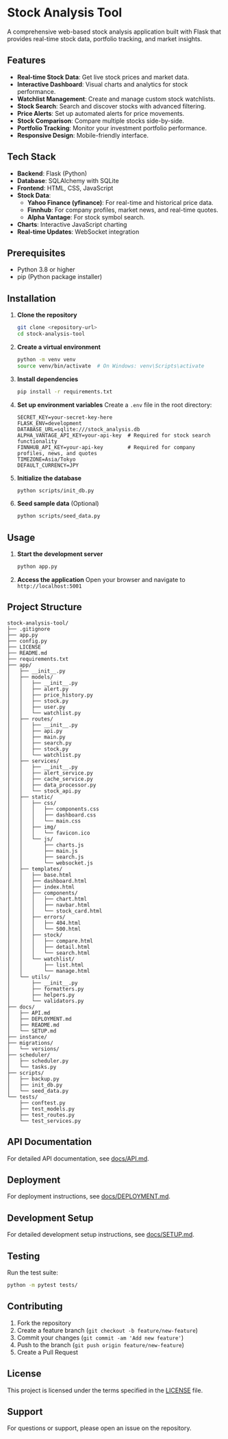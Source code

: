 # Stock Analysis Tool

A comprehensive web-based stock analysis application built with Flask that provides real-time stock data, portfolio tracking, and market insights.

## Features

- **Real-time Stock Data**: Get live stock prices and market data.
- **Interactive Dashboard**: Visual charts and analytics for stock performance.
- **Watchlist Management**: Create and manage custom stock watchlists.
- **Stock Search**: Search and discover stocks with advanced filtering.
- **Price Alerts**: Set up automated alerts for price movements.
- **Stock Comparison**: Compare multiple stocks side-by-side.
- **Portfolio Tracking**: Monitor your investment portfolio performance.
- **Responsive Design**: Mobile-friendly interface.

## Tech Stack

- **Backend**: Flask (Python)
- **Database**: SQLAlchemy with SQLite
- **Frontend**: HTML, CSS, JavaScript
- **Stock Data**: 
  - **Yahoo Finance (yfinance)**: For real-time and historical price data.
  - **Finnhub**: For company profiles, market news, and real-time quotes.
  - **Alpha Vantage**: For stock symbol search.
- **Charts**: Interactive JavaScript charting
- **Real-time Updates**: WebSocket integration

## Prerequisites

- Python 3.8 or higher
- pip (Python package installer)

## Installation

1. **Clone the repository**
   ```bash
   git clone <repository-url>
   cd stock-analysis-tool
   ```

2. **Create a virtual environment**
   ```bash
   python -m venv venv
   source venv/bin/activate  # On Windows: venv\Scripts\activate
   ```

3. **Install dependencies**
   ```bash
   pip install -r requirements.txt
   ```

4. **Set up environment variables**
   Create a `.env` file in the root directory:
   ```env
   SECRET_KEY=your-secret-key-here
   FLASK_ENV=development
   DATABASE_URL=sqlite:///stock_analysis.db
   ALPHA_VANTAGE_API_KEY=your-api-key  # Required for stock search functionality
   FINNHUB_API_KEY=your-api-key        # Required for company profiles, news, and quotes
   TIMEZONE=Asia/Tokyo
   DEFAULT_CURRENCY=JPY
   ```

5. **Initialize the database**
   ```bash
   python scripts/init_db.py
   ```

6. **Seed sample data** (Optional)
   ```bash
   python scripts/seed_data.py
   ```

## Usage

1. **Start the development server**
   ```bash
   python app.py
   ```

2. **Access the application**
   Open your browser and navigate to `http://localhost:5001`

## Project Structure

```
stock-analysis-tool/
├── .gitignore
├── app.py
├── config.py
├── LICENSE
├── README.md
├── requirements.txt
├── app/
│   ├── __init__.py
│   ├── models/
│   │   ├── __init__.py
│   │   ├── alert.py
│   │   ├── price_history.py
│   │   ├── stock.py
│   │   ├── user.py
│   │   └── watchlist.py
│   ├── routes/
│   │   ├── __init__.py
│   │   ├── api.py
│   │   ├── main.py
│   │   ├── search.py
│   │   ├── stock.py
│   │   └── watchlist.py
│   ├── services/
│   │   ├── __init__.py
│   │   ├── alert_service.py
│   │   ├── cache_service.py
│   │   ├── data_processor.py
│   │   └── stock_api.py
│   ├── static/
│   │   ├── css/
│   │   │   ├── components.css
│   │   │   ├── dashboard.css
│   │   │   └── main.css
│   │   ├── img/
│   │   │   └── favicon.ico
│   │   └── js/
│   │       ├── charts.js
│   │       ├── main.js
│   │       ├── search.js
│   │       └── websocket.js
│   ├── templates/
│   │   ├── base.html
│   │   ├── dashboard.html
│   │   ├── index.html
│   │   ├── components/
│   │   │   ├── chart.html
│   │   │   ├── navbar.html
│   │   │   └── stock_card.html
│   │   ├── errors/
│   │   │   ├── 404.html
│   │   │   └── 500.html
│   │   ├── stock/
│   │   │   ├── compare.html
│   │   │   ├── detail.html
│   │   │   └── search.html
│   │   └── watchlist/
│   │       ├── list.html
│   │       └── manage.html
│   └── utils/
│       ├── __init__.py
│       ├── formatters.py
│       ├── helpers.py
│       └── validators.py
├── docs/
│   ├── API.md
│   ├── DEPLOYMENT.md
│   ├── README.md
│   └── SETUP.md
├── instance/
├── migrations/
│   └── versions/
├── scheduler/
│   ├── scheduler.py
│   └── tasks.py
├── scripts/
│   ├── backup.py
│   ├── init_db.py
│   └── seed_data.py
└── tests/
    ├── conftest.py
    ├── test_models.py
    ├── test_routes.py
    └── test_services.py
```

## API Documentation

For detailed API documentation, see [docs/API.md](docs/API.md).

## Deployment

For deployment instructions, see [docs/DEPLOYMENT.md](docs/DEPLOYMENT.md).

## Development Setup

For detailed development setup instructions, see [docs/SETUP.md](docs/SETUP.md).

## Testing

Run the test suite:
```bash
python -m pytest tests/
```

## Contributing

1. Fork the repository
2. Create a feature branch (`git checkout -b feature/new-feature`)
3. Commit your changes (`git commit -am 'Add new feature'`)
4. Push to the branch (`git push origin feature/new-feature`)
5. Create a Pull Request

## License

This project is licensed under the terms specified in the [LICENSE](LICENSE) file.

## Support

For questions or support, please open an issue on the repository.